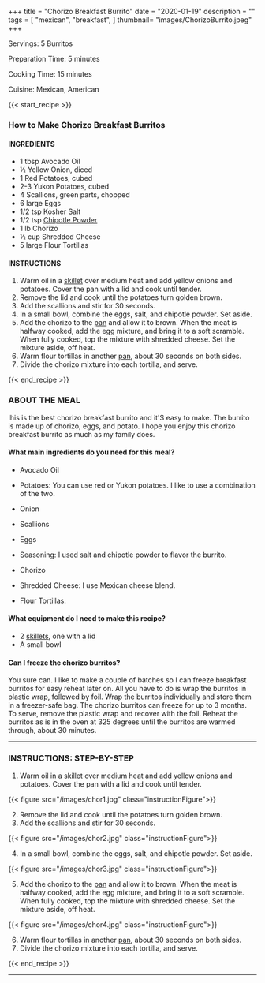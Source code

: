+++
title = "Chorizo Breakfast Burrito"
date = "2020-01-19"
description = ""  
tags = [
    "mexican",
    "breakfast",
]
thumbnail= "images/ChorizoBurrito.jpeg"
+++

Servings: 5 Burritos <!--more-->

Preparation Time: 5 minutes 

Cooking Time: 15 minutes 

Cuisine: Mexican, American 

{{< start_recipe >}}

### How to Make Chorizo Breakfast Burritos 

#### INGREDIENTS 

* 1 tbsp Avocado Oil 
* ½ Yellow Onion, diced 
* 1 Red Potatoes, cubed
* 2-3 Yukon Potatoes, cubed 
* 4 Scallions, green parts, chopped 
* 6 large Eggs 
* 1/2 tsp Kosher Salt 
* 1/2 tsp [Chipotle Powder](https://amzn.to/3xtJopQ)  
* 1 lb Chorizo 
* ½ cup Shredded Cheese
* 5 large Flour Tortillas 

#### INSTRUCTIONS 

1. Warm oil in a [skillet](https://amzn.to/3I3MkOO) over medium heat and add yellow onions and potatoes. Cover the pan with a lid and cook until tender.
2. Remove the lid and cook until the potatoes turn golden brown. 
3. Add the scallions and stir for 30 seconds. 
4. In a small bowl, combine the eggs, salt, and chipotle powder. Set aside. 
5. Add the chorizo to the [pan](https://amzn.to/3I3MkOO) and allow it to brown. When the meat is halfway cooked, add the egg mixture, and bring it to a soft scramble. When fully cooked, top the mixture with shredded cheese. Set the mixture aside, off heat. 
6. Warm flour tortillas in another [pan](https://amzn.to/3I3MkOO), about 30 seconds on both sides. 
7. Divide the chorizo mixture into each tortilla, and serve. 

{{< end_recipe >}}

### ABOUT THE MEAL

Ihis is the best chorizo breakfast burrito and it'S easy to make. The burrito is made up of chorizo, eggs, and potato. I hope you enjoy this chorizo breakfast burrito as much as my family does. 

#### What main ingredients do you need for this meal?

* Avocado Oil 

* Potatoes: You can use red or Yukon potatoes. I like to use a combination of the two. 

* Onion 

* Scallions

* Eggs 

* Seasoning: I used salt and chipotle powder to flavor the burrito. 

* Chorizo 

* Shredded Cheese: I use Mexican cheese blend. 

* Flour Tortillas: 


#### What equipment do I need to make this recipe?

* 2 [skillets](https://amzn.to/3I3MkOO), one with a lid
* A small bowl 

#### Can I freeze the chorizo burritos? 

You sure can. I like to make a couple of batches so I can freeze breakfast burritos for easy reheat later on. All you have to do is wrap the burritos in plastic wrap, followed by foil. Wrap the burritos individually and store them in a freezer-safe bag. The chorizo burritos can freeze for up to 3 months. To serve, remove the plastic wrap and recover with the foil. Reheat the burritos as is in the oven at 325 degrees until the burritos are warmed through, about 30 minutes. 

----

### INSTRUCTIONS: STEP-BY-STEP 

1. Warm oil in a [skillet](https://amzn.to/3I3MkOO) over medium heat and add yellow onions and potatoes. Cover the pan with a lid and cook until tender.

{{< figure src="/images/chor1.jpg" class="instructionFigure">}}

2. Remove the lid and cook until the potatoes turn golden brown. 
3. Add the scallions and stir for 30 seconds. 

{{< figure src="/images/chor2.jpg" class="instructionFigure">}}

4. In a small bowl, combine the eggs, salt, and chipotle powder. Set aside. 

{{< figure src="/images/chor3.jpg" class="instructionFigure">}}

5. Add the chorizo to the [pan](https://amzn.to/3I3MkOO) and allow it to brown. When the meat is halfway cooked, add the egg mixture, and bring it to a soft scramble. When fully cooked, top the mixture with shredded cheese. Set the mixture aside, off heat.

{{< figure src="/images/chor4.jpg" class="instructionFigure">}}

6. Warm flour tortillas in another [pan](https://amzn.to/3I3MkOO), about 30 seconds on both sides. 
7. Divide the chorizo mixture into each tortilla, and serve.

{{< end_recipe >}}

----
